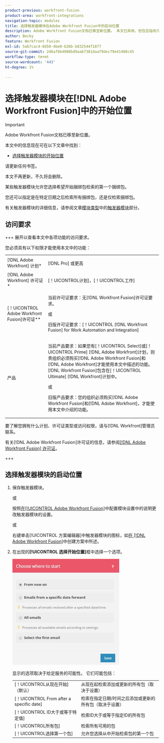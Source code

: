```yaml
---
product-previous: workfront-fusion
product-area: workfront-integrations
navigation-topic: modules
title: 选择触发器模块在Adobe Workfront Fusion中的启动位置
description: Adobe Workfront Fusion文档已移至新位置。 本文已弃用，但包含指向介绍此功能的新文章的链接。
author: Becky
feature: Workfront Fusion
exl-id: 5ab7cac4-8d50-4be0-b26b-b832544f18f7
source-git-commit: 2d6af8b4988bd9aab7381daa79dec79e41408c45
workflow-type: tm+mt
source-wordcount: '443'
ht-degree: 1%

---
```


# 选择触发器模块在[!DNL Adobe Workfront Fusion]中的开始位置

>[!IMPORTANT]
>
>Adobe Workfront Fusion文档已移至新位置。
>
>本文中的信息现在可在以下文章中找到：
>
>* [选择触发器模块的开始位置](https://experienceleague.adobe.com/docs/workfront-fusion/using/create-scenarios/add-modules/choose-where-trigger-module-starts.html)
>
>请更新任何书签。
>
>本文不再更新，不久将会删除。

某些触发器模块允许您选择希望开始捆绑包检索的第一个捆绑包。

您还可以指定是在特定日期之后检索所有捆绑包，还是仅检索捆绑包。

有关触发器模块的详细信息，请参阅文章[模块类型](../../workfront-fusion/modules/module-types.md)中的[触发器模块](../../workfront-fusion/modules/module-types.md#triggers)部分。

## 访问要求

+++ 展开以查看本文中各项功能的访问要求。

您必须具有以下权限才能使用本文中的功能：

<table style="table-layout:auto">
 <col> 
 <col> 
 <tbody> 
  <tr> 
    <td role="rowheader">[!DNL Adobe Workfront] 计划*</td> 
   <td> <p>[!DNL Pro] 或更高</p> </td> 
  </tr> 
  <tr data-mc-conditions=""> 
   <td role="rowheader">[!DNL Adobe Workfront] 许可证*</td> 
   <td> <p>[！UICONTROL计划]，[！UICONTROL工作]</p> </td> 
  </tr> 
  <tr> 
   <td role="rowheader">[！UICONTROL Adobe Workfront Fusion]许可证**</td> 
   <td>
   <p>当前许可证要求：无[!DNL Workfront Fusion]许可证要求。</p>
   <p>或</p>
   <p>旧版许可证要求：[！UICONTROL [!DNL Workfront Fusion] for Work Automation and Integration] </p>
   </td> 
  </tr> 
  <tr> 
   <td role="rowheader">产品</td> 
   <td>
   <p>当前产品要求：如果您有[！UICONTROL Select]或[！UICONTROL Prime] [!DNL Adobe Workfront]计划，则贵组织必须购买[!DNL Adobe Workfront Fusion]和[!DNL Adobe Workfront]才能使用本文中描述的功能。 [!DNL Workfront Fusion]包含在[！UICONTROL Ultimate] [!DNL Workfront]计划中。</p>
   <p>或</p>
   <p>旧版产品要求：您的组织必须购买[!DNL Adobe Workfront Fusion]和[!DNL Adobe Workfront]，才能使用本文中介绍的功能。</p>
   </td> 
  </tr> 
 </tbody> 
</table>

要了解您拥有什么计划、许可证类型或访问权限，请与[!DNL Workfront]管理员联系。

有关[!DNL Adobe Workfront Fusion]许可证的信息，请参阅[[!DNL Adobe Workfront Fusion] 许可证](../../workfront-fusion/get-started/license-automation-vs-integration.md)。

+++

## 选择触发器模块的启动位置

1. 保存触发器模块。

   或

   按照[在[!UICONTROL Adobe Workfront Fusion]](../../workfront-fusion/modules/configure-a-modules-settings.md)中配置模块设置中的说明更改触发器模块的设置。

   或

   右键单击[!UICONTROL 方案编辑器]中触发器模块的图标，如[在 [!DNL Adobe Workfront Fusion]](../../workfront-fusion/scenarios/create-a-scenario.md)中创建方案中所述。

1. 在出现的&#x200B;**[!UICONTROL 选择开始位置]**&#x200B;框中选择一个选项。

   ![](assets/choose-where-to-start-350x346.jpg)

   显示的选项取决于给定服务的可能性。 它们可能包括：

   <table style="table-layout:auto">
        <tr>
            <td>[！UICONTROL从现在开始]（默认）</td>
            <td>从现在起检索添加或更新的所有包（取决于设置）</td>
        </tr>
        <tr>
            <td>[！UICONTROL From after a specific date]</td>
            <td>检索在指定日期/时间之后添加或更新的所有包（取决于设置）</td>
        </tr>
        <tr>
            <td>[！UICONTROL ID大于或等于特定值]</td>
            <td>检索ID大于或等于指定ID的所有包</td> 
        </tr>
        <tr>
            <td>[！UICONTROL所有包]</td>
            <td>检索所有可用的包</td>
        </tr>
        <tr>
            <td>[！UICONTROL选择第一个包]</td>
            <td>允许您选择从中开始检索包的第一个包</td>
        </tr>
   </table>
